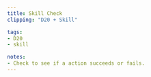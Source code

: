```yaml
---
title: Skill Check
clipping: "D20 + Skill"

tags:
- D20
- skill

notes: 
- Check to see if a action succeeds or fails.
---
```

